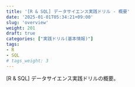 ```yaml
---
title: '[R & SQL] データサイエンス実践ドリル - 概要'
date: '2025-01-01T05:34:21+09:00'
slug: 'overview'
weight: 201
draft: true
categories: ["実践ドリル(基本情報)"]
tags: 
- R
- SQL
# tags_weight: 3
---
```


[R & SQL] データサイエンス実践ドリルの概要。
